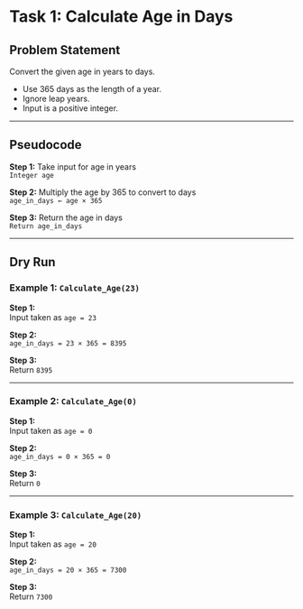 # Task 1: Calculate Age in Days

## Problem Statement

Convert the given age in years to days.

- Use 365 days as the length of a year.
- Ignore leap years.
- Input is a positive integer.

---

## Pseudocode

**Step 1:** Take input for age in years  
`Integer age`

**Step 2:** Multiply the age by 365 to convert to days  
`age_in_days ← age × 365`

**Step 3:** Return the age in days  
`Return age_in_days`

---

## Dry Run

### Example 1: `Calculate_Age(23)`

**Step 1:**  
Input taken as `age = 23`

**Step 2:**  
`age_in_days = 23 × 365 = 8395`

**Step 3:**  
Return `8395`

---

### Example 2: `Calculate_Age(0)`

**Step 1:**  
Input taken as `age = 0`

**Step 2:**  
`age_in_days = 0 × 365 = 0`

**Step 3:**  
Return `0`

---

### Example 3: `Calculate_Age(20)`

**Step 1:**  
Input taken as `age = 20`

**Step 2:**  
`age_in_days = 20 × 365 = 7300`

**Step 3:**  
Return `7300`

